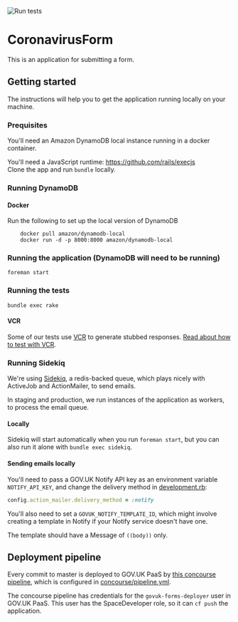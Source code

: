 ![Run tests](https://github.com/alphagov/govuk-coronavirus-vulnerable-people-form/workflows/Run%20tests/badge.svg)

# CoronavirusForm

This is an application for submitting a form.

## Getting started

The instructions will help you to get the application running
locally on your machine.

### Prequisites

You'll need an Amazon DynamoDB local instance running in a docker container.

You'll need a JavaScript runtime: https://github.com/rails/execjs  
Clone the app and run `bundle` locally.  

### Running DynamoDB

#### Docker
Run the following to set up the local version of DynamoDB

```
    docker pull amazon/dynamodb-local
    docker run -d -p 8000:8000 amazon/dynamodb-local
```

### Running the application (DynamoDB will need to be running)

    foreman start

### Running the tests

    bundle exec rake

#### VCR

Some of our tests use [VCR](https://github.com/vcr/vcr) to generate stubbed responses. [Read about how to test with VCR](docs/testing/testing_with_vcr.md).

### Running Sidekiq

We're using [Sidekiq][], a redis-backed queue, which plays nicely with ActiveJob
and ActionMailer, to send emails.

In staging and production, we run instances of the application as workers,
to process the email queue.

#### Locally

Sidekiq will start automatically when you run `foreman start`, but you can
also run it alone with `bundle exec sidekiq`.

#### Sending emails locally

You'll need to pass a GOV.UK Notify API key as an environment variable
`NOTIFY_API_KEY`, and change the delivery method in [development.rb][]:

```ruby
config.action_mailer.delivery_method = :notify
```

You'll also need to set a `GOVUK_NOTIFY_TEMPLATE_ID`, which might involve
creating a template in Notify if your Notify service doesn't have one.

The template should have a Message of `((body))` only.

[Sidekiq]: https://github.com/mperham/sidekiq
[development.rb]: config/environments/development.rb

## Deployment pipeline

Every commit to master is deployed to GOV.UK PaaS by
[this concourse pipeline](https://cd.gds-reliability.engineering/teams/govuk-tools/pipelines/govuk-corona-vulnerable-people-form),
which is configured in [concourse/pipeline.yml](concourse/pipeline.yml).

The concourse pipeline has credentials for the `govuk-forms-deployer` user in
GOV.UK PaaS. This user has the SpaceDeveloper role, so it can `cf push` the application.

